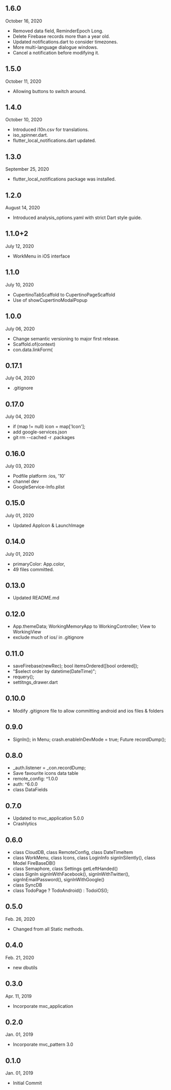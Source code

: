 ## 1.6.0
 October 16, 2020
- Removed data field, ReminderEpoch Long.
- Delete Firebase records more than a year old.
- Updated notifications.dart to consider timezones.
- More multi-language dialogue windows.
- Cancel a notification before modifying it.

## 1.5.0
 October 11, 2020
- Allowing buttons to switch around.

## 1.4.0
 October 10, 2020
- Introduced i10n.csv for translations.
- iso_spinner.dart.
- flutter_local_notifications.dart updated.

## 1.3.0
 September 25, 2020
- flutter_local_notifications package was installed.
 
## 1.2.0
 August 14, 2020
- Introduced analysis_options.yaml with strict Dart style guide.

## 1.1.0+2
 July 12, 2020
- WorkMenu in iOS interface

## 1.1.0
 July 10, 2020
- CupertinoTabScaffold to CupertinoPageScaffold
- Use of showCupertinoModalPopup

## 1.0.0
 July 06, 2020
- Change semantic versioning to major first release.
- Scaffold.of(context)
- con.data.linkForm(

## 0.17.1
 July 04, 2020
- .gitignore 

## 0.17.0
 July 04, 2020
- if (map != null) icon = map['Icon'];
- add google-services.json 
- git rm --cached -r .packages

## 0.16.0
 July 03, 2020
 - Podfile platform :ios, '10'
 - channel dev
 - GoogleService-Info.plist

## 0.15.0
 July 01, 2020
- Updated AppIcon & LaunchImage

## 0.14.0
 July 01, 2020
- primaryColor: App.color,
- 49 files committed.

## 0.13.0
- Updated README.md

## 0.12.0
- App.themeData; WorkingMemoryApp to WorkingController; View to WorkingView
- exclude much of ios/ in .gitignore

## 0.11.0
- saveFirebase(newRec); bool itemsOrdered([bool ordered]); 
- "$select order by datetime(DateTime)"; 
- requery(); 
- settitngs_drawer.dart

## 0.10.0
- Modify .gitignore file to allow committing android and ios files & folders

## 0.9.0
- SignIn(); in Menu; crash.enableInDevMode = true; Future<bool> recordDump();

## 0.8.0
- _auth.listener = _con.recordDump;
- Save favourite icons data table
- remote_config: ^1.0.0
- auth: ^6.0.0
- class DataFields

## 0.7.0
- Updated to mvc_application 5.0.0 
- Crashlytics

## 0.6.0
- class CloudDB, class RemoteConfig, class DateTimeItem
- class WorkMenu, class Icons, class LoginInfo signInSilently(), class Model FireBaseDB()
- class Semaphore, class Settings getLeftHanded()
- class SignIn signInWithFacebook(), signInWithTwitter(), signInEmailPassword(), signInWithGoogle()
- class SyncDB
- class TodoPage ? TodoAndroid() : TodoiOS();

## 0.5.0
 Feb. 26, 2020
- Changed from all Static methods.

## 0.4.0
 Feb. 21, 2020
- new dbutils

## 0.3.0
 Apr. 11, 2019
- Incorporate mxc_application

## 0.2.0
 Jan. 01, 2019
- Incorporate mvc_pattern 3.0

## 0.1.0
 Jan. 01, 2019
- Initial Commit

